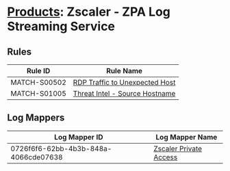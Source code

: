 # [Products](README.md): Zscaler - ZPA Log Streaming Service

## Rules

|Rule ID|Rule Name|
|----|----|
|MATCH-S00502|[RDP Traffic to Unexpected Host](../rules/MATCH-S00502.md)|
|MATCH-S01005|[Threat Intel - Source Hostname](../rules/MATCH-S01005.md)|


## Log Mappers

|Log Mapper ID|Log Mapper Name|
|----|----|
|0726f6f6-62bb-4b3b-848a-4066cde07638|[Zscaler Private Access](../mappings/0726f6f6-62bb-4b3b-848a-4066cde07638.md)|



